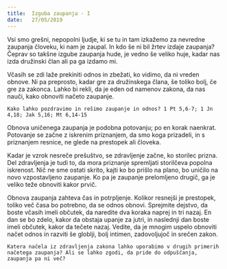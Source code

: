 ```yaml
---
title:  Izguba zaupanja - I
date:   27/05/2019
---
```


Vsi smo grešni, nepopolni ljudje, ki se tu in tam izkažemo za nevredne zaupanja človeku, ki nam je zaupal. In kdo še ni bil žrtev izdaje zaupanja? Čeprav so takšne izgube zaupanja hude, je vedno še veliko huje, kadar nas izda družinski član ali pa ga izdamo mi.

Včasih se zdi laže prekiniti odnos in zbežati, ko vidimo, da ni vreden obnove. Ni pa preprosto, kadar gre za družinskega člana, še toliko bolj, če gre za zakonca. Lahko bi rekli, da je eden od namenov zakona, da nas nauči, kako obnoviti načeto zaupanje.

`Kako lahko pozdravimo in rešimo zaupanje in odnos? 1 Pt 5,6-7; 1 Jn 4,18; Jak 5,16; Mt 6,14-15`

Obnova uničenega zaupanja je podobna potovanju; po en korak naenkrat. Potovanje se začne z iskrenim priznanjem, da smo koga prizadeli, in s priznanjem resnice, ne glede na prestopek ali človeka.

Kadar je vzrok nesreče prešuštvo, se zdravljenje začne, ko storilec prizna. Del zdravljenja je tudi to, da mora priznanje spremljati storilčeva popolna iskrenost. Nič ne sme ostati skrito, kajti ko bo prišlo na plano, bo uničilo na novo vzpostavljeno zaupanje. Ko pa je zaupanje prelomljeno drugič, ga je veliko teže obnoviti kakor prvič.

Obnova zaupanja zahteva čas in potrpljenje. Kolikor resnejši je prestopek, toliko več časa bo potrebno, da se odnos obnovi. Sprejmite dejstvo, da boste včasih imeli občutek, da naredite dva koraka naprej in tri nazaj. En dan se bo zdelo, kakor da obstaja upanje za jutri, in naslednji dan boste imeli občutek, kakor da tečete nazaj. Vedite, da je mnogim uspelo obnoviti načet odnos in razviti še globlji, bolj intimen, zadovoljujoč in srečen zakon.

`Katera načela iz zdravljenja zakona lahko uporabimo v drugih primerih načetega zaupanja? Ali se lahko zgodi, da pride do odpuščanja, zaupanja pa ni več?`
